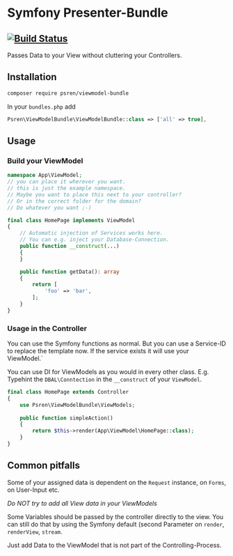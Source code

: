 # Symfony Presenter-Bundle

[![Build Status](https://travis-ci.org/psren/symfony-viewmodel-bundle.svg?branch=master)](https://travis-ci.org/psren/symfony-viewmodel-bundle)
--

Passes Data to your View without cluttering your Controllers.

## Installation

```sh
composer require psren/viewmodel-bundle
```

In your `bundles.php` add
```php
Psren\ViewModelBundle\ViewModelBundle::class => ['all' => true],
```

## Usage

### Build your ViewModel

```php
namespace App\ViewModel;
// you can place it wherever you want.
// this is just the example namespace.
// Maybe you want to place this next to your controller?
// Or in the correct folder for the domain?
// Do whatever you want ;-)

final class HomePage implements ViewModel
{
    // Automatic injection of Services works here.
    // You can e.g. inject your Database-Connection.
    public function __construct(...)
    {
    }

    public function getData(): array
    {
        return [
            'foo' => 'bar',
        ];
    }
}
```

### Usage in the Controller

You can use the Symfony functions as normal.
But you can use a Service-ID to replace the template now.
If the service exists it will use your ViewModel.`

You can use DI for ViewModels as you would in every other class.
E.g. Typehint the `DBAL\Conntection` in the `__construct` of your `ViewModel`.

```php
final class HomePage extends Controller
{
    use Psren\ViewModelBundle\ViewModels;
    
    public function simpleAction()
    {
        return $this->render(App\ViewModel\HomePage::class);
    }
}
```

## Common pitfalls

Some of your assigned data is dependent on the `Request` instance, on `Forms`, on User-Input etc.

*Do NOT try to add all View data in your ViewModels*

Some Variables should be passed by the controller directly to the view. 
You can still do that by using the Symfony default (second Parameter on `render`, `renderView`, `stream`.

Just add Data to the ViewModel that is not part of the Controlling-Process.
